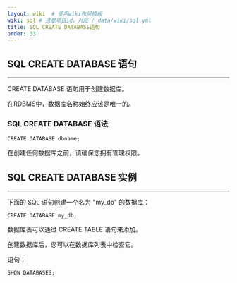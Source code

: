 ```yaml
---
layout: wiki  # 使用wiki布局模板
wiki: sql # 这是项目id，对应 /_data/wiki/sql.yml
title: SQL CREATE DATABASE语句
order: 33
---
```


## SQL CREATE DATABASE 语句

------

CREATE DATABASE 语句用于创建数据库。

在RDBMS中，数据库名称始终应该是唯一的。

### SQL CREATE DATABASE 语法

```
CREATE DATABASE dbname;
```

在创建任何数据库之前，请确保您拥有管理权限。

## SQL CREATE DATABASE 实例

------

下面的 SQL 语句创建一个名为 "my_db" 的数据库：

```
CREATE DATABASE my_db;
```

数据库表可以通过 CREATE TABLE 语句来添加。

创建数据库后，您可以在数据库列表中检查它。

语句：

```
SHOW DATABASES;
```
